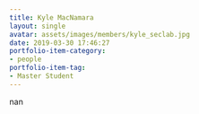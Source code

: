 ```yaml
---
title: Kyle MacNamara
layout: single
avatar: assets/images/members/kyle_seclab.jpg
date: 2019-03-30 17:46:27
portfolio-item-category:
- people
portfolio-item-tag:
- Master Student
---
```

nan